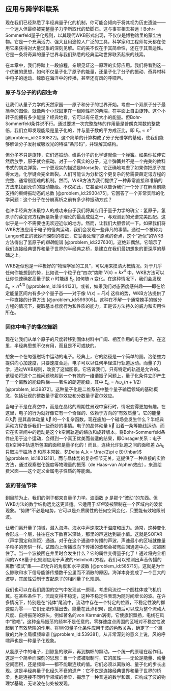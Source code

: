 ## 应用与跨学科联系

现在我们已经熟悉了半经典量子化的机制，你可能会倾向于将其视为历史遗迹——一个迷人但最终被完整量子力学所取代的垫脚石。这与事实相去甚远！Bohr-Sommerfeld量子化规则，以其现代WKB形式出现，不仅仅是博物馆里的蒙尘古物。它是一个充满活力、强大且用途惊人广泛的工具，科学家和工程师每天都在使用它来获得对大量现象的深刻见解。它的美不仅在于其简单性，还在于其普适性。它是一条将奇异的量子世界与我们熟悉的经典运动世界联系起来的线索。

在本章中，我们将踏上一段旅程，亲眼见证这一原理的实际应用。我们将看到这一个优雅的思想，如何不仅量子化了原子的能量，还量子化了分子的振动、奇异材料中电子的运动、鲸歌在海洋中的传播，甚至还有风的呼啸声。

### 原子与分子的内部生命

让我们从量子力学的天然家园——原子和分子的世界开始。考虑一个双原子分子最简单的图像，就像两个小球固定在一根刚性杆的两端，在平面上自由旋转。这个小转子能拥有多少能量？经典地看，它可以有任意大小的能量。但Bohr-Sommerfeld条件说不行。通过要求一次完整旋转的作用量是普朗克常数的整数倍，我们立即发现能级是量子化的，并与量子数的平方成正比，即 $E_n \propto n^2$ [@problem_id:2030822]。这个简单的计算构成了分子光谱学的基础，使我们能够解读分子发射或吸收光的特征“条形码”，并理解其结构。

但分子不只是旋转，它们还振动。维系分子的化学键就像一个弹簧。如果你拉伸它然后放手，原子就会振动。对于一个真实的分子，这个弹簧并不是一个完美的教科书式的胡克弹簧。一个更现实的描述是Morse势，它正确地考虑了如果你把原子拉得太远，化学键会完全断裂。人们可能认为分析这个更复杂的势需要薛定谔方程的完整、通常很困难的机制。然而，WKB方法为我们提供了一种非常直接和准确的方法来找到允许的振动能级。不仅如此，它甚至可以告诉我们一个分子在解离前能支持的束缚振动态的总数 [@problem_id:2930475]。它回答了一个非常实际的化学问题：这个分子在分崩离析之前有多少种振动方式？

也许半经典方法最惊人的成功来自于我们将其应用于量子力学的瑰宝：氢原子。氢原子的薛定谔方程解是新量子理论的最高成就之一，与观测到的光谱完美匹配。这似乎是一个不需要也无欢迎近似的地方。然而，让我们大胆尝试一下。如果我们将WKB方法应用于电子的径向运动，我们会发现一些非凡的事情。通过一个被称为Langer修正的微妙而深刻的校正，它妥善处理了原点的奇点，这个“近似”的WKB方法得出了氢原子的*精确*能谱 [@problem_id:227630]。这绝非偶然。它暗示了我们连接经典世界和量子世界的半经典之桥，是建立在我们最初想象的更深厚的基础之上。

WKB近似也是一种极好的“物理学家的工具”，可以用来摸清大概情况。对于几乎任何你能想到的势，比如说一个粒子在“四次”势阱 $V(x) = kx^4$ 中，WKB方法可以让你快速确定高量子数 $n$ 时能级 $E_n$ 如何随 $n$ 变化。在这种情况下，我们会发现 $E_n \propto n^{4/3}$ [@problem_id:1944133]。或者，如果我们对态密度感兴趣——即在给定能量区间内有多少个量子态——对于像 $V(x) = F|x|$ 这样的势，WKB方法提供了一种直接的计算方法 [@problem_id:599305]。这种在不解一个通常棘手的微分方程的情况下，提取基本标度行为和性质的能力，正是该方法持久的威力和实用性所在。

### 固体中电子的集体舞蹈

现在让我们从单个原子的尺度转移到固体材料中广阔、相互作用的电子世界。在这里，半经典思想不仅有用，而且是不可或缺的。

想象一个在匀强磁场中运动的电子。经典上，它的路径是一个简单的圆。洛伦兹力提供向心加速度，只要速度合适，电子可以以任何半径进行轨道运动。而量子力学，通过WKB规则，改变了这幅图景。它告诉我们，只有特定的轨道是允许的。该理论将这个二维问题映射到一个有效的一维谐振子问题上，量子化条件立即产生了一个离散的能级阶梯——著名的朗道能级，其中 $E_n = \hbar\omega_c(n + 1/2)$ [@problem_id:39872]。这种量子化是二维系统中整个量子输运领域的基础概念，包括壮观的整数量子霍尔效应和分数量子霍尔效应。

当电子不是在真空中，而是在晶格的周期性景观中穿行时，情况变得更加有趣。在这里，电子的行为就好像它有一个奇怪的、依赖于方向的“有效质量”。它的能量 $E(\vec{k})$ 是其晶体动量 $\vec{k}$ 的一个复杂函数。现在施加一个磁场会发生什么？半经典运动方程告诉我们一些奇妙的事情。电子的晶体动量 $\vec{k}$ 沿着一条等能线运动，而它在实空间中的运动是这个k空间轨道的缩放和旋转版本。将Bohr-Sommerfeld条件应用于这个运动，会得到一个真正优美而普适的结果，即Onsager关系：电子在k空间中轨道所包围的面积是量子化的！而且，连续允许轨道之间的面积差 $\Delta A_k$ 只取决于磁场 $B$ 和基本常数，$\Delta A_k = \frac{2\pi e B}{\hbar}$ [@problem_id:1801218]，而与晶体势的复杂细节无关。这提供了一种直接的实验方法，通过观察磁化强度等物理量的振荡（de Haas-van Alphen效应），来测绘费米面——这个定义金属电子性质的等能面。

### 波的普适节律

到目前为止，我们的例子都来自量子力学。波函数 $\psi$ 是那个“波动”的东西。但WKB方法的数学结构远比这更普适。它适用于*任何*波被限制在一个区域内的波状现象。“势阱”不必是电势，它可以是介质属性的任何空间变化，只要能有效地限制波。

让我们离开量子领域，潜入海洋。海水中声速取决于温度和压力。通常，这种变化会形成一个层，往往在水下数百米深处，那里的声速达到最小值。这就是SOFAR（声学固定和测距）通道。对于在这个通道中传播的声波，声速最小的区域就像量子粒子的势阱一样。试图向上传播或向下传播的波都会被弯曲回通道中心。波被困住了。当一个波被困在井里时会发生什么？它的属性变得量子化了！通过将完全相同的WKB量子化规则应用于声波的Helmholtz方程，我们可以预测出声音传播的离散“模式”集——即允许的角度和水平波数 [@problem_id:585715]。这就是为什么鲸歌和水下信号能够传播数千公里而不消散的原因。海洋本身变成了一个巨大的波导，其属性受制于支配原子的相同量子化规则。

我们也可以在我们周围的空气中发现这一原理。考虑风流过一个圆柱体或飞机机翼。在某些条件下，流动变得不稳定，这种不稳定性表现为随时间增长的波。在许多情况下，特别是在“钝体”尾流中，流动中存在一个特定的位置，不稳定性波的群速度为零——它们无法传播出去。能量在此点积聚，这点随后可以成为整个流动大尺度、自持振荡的源头，例如著名的von Kármán涡街，它使旗帜飘扬，电线在风中“歌唱”。这种全局振荡的频率不是任意的。零群速度点周围的区域对不稳定性波起到了有效势阱的作用。将WKB量子化条件应用于波的色散关系，确定了一个离散的允许全局模频率谱 [@problem_id:539381]。从非常深刻的意义上说，风的呼啸声也是一种量子化现象。

从氢原子中的电子，到鲸鱼的歌声，再到旗帜的飘动，一个统一的原理在起作用。这是一个简单而深刻的思想：当一个波被限制时，它的属性——无论是能量、动量空间面积，还是频率——都不能取连续的值。它们必须以离散的、量子化的步长出现。这是半经典量子化经久不衰的遗产：它不仅是连接经典世界和量子世界的桥梁，也是连接不同科学领域的桥梁，揭示了一种普遍的数学和谐，它构成了波的物理学基础，无论波在何处被发现。